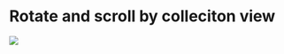 Rotate and scroll by colleciton view
==========
![](https://drive.google.com/uc?export=view&id=0B-krfmFjYr8KdEwyZ2FwYnZWekE)

